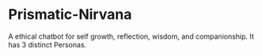 # Prismatic-Nirvana
A ethical chatbot for self growth, reflection, wisdom, and companionship. It has 3 distinct Personas.
